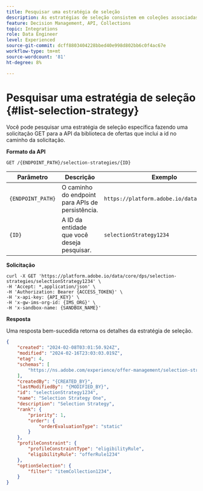 ```yaml
---
title: Pesquisar uma estratégia de seleção
description: As estratégias de seleção consistem em coleções associadas a restrições e métodos de classificação para determinar ofertas.
feature: Decision Management, API, Collections
topic: Integrations
role: Data Engineer
level: Experienced
source-git-commit: dcff8803404228bbed40e998d802bb6c0f4ac67e
workflow-type: tm+mt
source-wordcount: '81'
ht-degree: 8%

---
```



# Pesquisar uma estratégia de seleção {#list-selection-strategy}

Você pode pesquisar uma estratégia de seleção específica fazendo uma solicitação GET para a API da biblioteca de ofertas que inclui a id no caminho da solicitação.

**Formato da API**

```http
GET /{ENDPOINT_PATH}/selection-strategies/{ID}
```

| Parâmetro | Descrição | Exemplo |
| --------- | ----------- | ------- |
| `{ENDPOINT_PATH}` | O caminho do endpoint para APIs de persistência. | `https://platform.adobe.io/data/core/dps` |
| `{ID}` | A ID da entidade que você deseja pesquisar. | `selectionStrategy1234` |

**Solicitação**

```shell
curl -X GET 'https://platform.adobe.io/data/core/dps/selection-strategies/selectionStrategy1234' \
-H 'Accept: *,application/json' \
-H 'Authorization: Bearer {ACCESS_TOKEN}' \
-H 'x-api-key: {API_KEY}' \
-H 'x-gw-ims-org-id: {IMS_ORG}' \
-H 'x-sandbox-name: {SANDBOX_NAME}'
```

**Resposta**

Uma resposta bem-sucedida retorna os detalhes da estratégia de seleção.

```json
{
    "created": "2024-02-08T03:01:50.924Z",
    "modified": "2024-02-16T23:03:03.019Z",
    "etag": 4,
    "schemas": [
        "https://ns.adobe.com/experience/offer-management/selection-strategy;version=0.2"
    ],
    "createdBy": "{CREATED_BY}",
    "lastModifiedBy": "{MODIFIED_BY}",
    "id": "selectionStrategy1234",
    "name": "Selection Strategy One",
    "description": "Selection Strategy",
    "rank": {
        "priority": 1,
        "order": {
            "orderEvaluationType": "static"
        }
    },
    "profileConstraint": {
        "profileConstraintType": "eligibilityRule",
        "eligibilityRule": "offerRule1234"
    },
    "optionSelection": {
        "filter": "itemCollection1234",
    }
}
```
